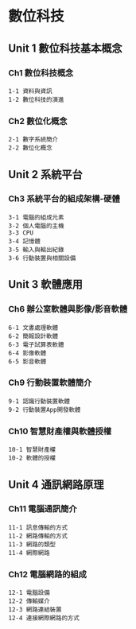 # 數位科技
## Unit 1 數位科技基本概念
### Ch1 數位科技概念
```
1-1 資料與資訊
1-2 數位科技的演進
```
### Ch2 數位化概念
```
2-1 數字系統簡介
2-2 數位化概念
```
## Unit 2 系統平台
### Ch3 系統平台的組成架構-硬體
```
3-1 電腦的組成元素
3-2 個人電腦的主機
3-3 CPU
3-4 記憶體
3-5 輸入與輸出紀錄
3-6 行動裝置與相關設備
```
## Unit 3 軟體應用
### Ch6 辦公室軟體與影像/影音軟體
```
6-1 文書處理軟體
6-2 簡報設計軟體
6-3 電子試算表軟體
6-4 影像軟體
6-5 影音軟體
```
### Ch9 行動裝置軟體簡介
```
9-1 認識行動裝置軟體
9-2 行動裝置App開發軟體
```
### Ch10 智慧財產權與軟體授權
```
10-1 智慧財產權
10-2 軟體的授權
```
## Unit 4 通訊網路原理
### Ch11 電腦通訊簡介
```
11-1 訊息傳輸的方式
11-2 網路傳輸的方式
11-3 網路的類型
11-4 網際網路
```
### Ch12 電腦網路的組成
```
12-1 電腦設備
12-2 傳輸媒介
12-3 網路連結裝置
12-4 連接網際網路的方式
```
